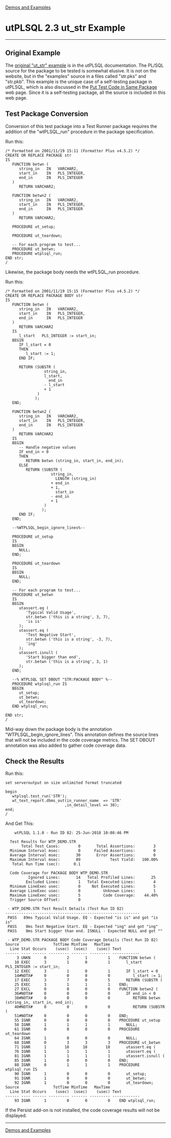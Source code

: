 [Demos and Examples](README.md)

# utPLSQL 2.3 ut_str Example

---

## Original Example

The [original "ut_str" example](https://utplsql.org/utPLSQL/v2.3.1/testfunc.html) is in the utPLSQL documentation.  The PL/SQL source for the package to be tested is somewhat elusive.  It is not on the website, but in the "examples" source in a files called "str.pks" and "str.pkb".  This example is the unique case of a self-testing package in utPLSQL, which is also discussed in the [Put Test Code in Same Package](https://utplsql.org/utPLSQL/v2.3.1/samepack.html) web page.  Since it is a self-testing package, all the source is included in this web page.

## Test Package Conversion

Conversion of this test package into a Test Runner package requires the addition of the "wtPLSQL_run" procedure in the package specification.

Run this:

```
/* Formatted on 2001/11/19 15:11 (Formatter Plus v4.5.2) */
CREATE OR REPLACE PACKAGE str
IS
   FUNCTION betwn (
      string_in   IN   VARCHAR2,
      start_in    IN   PLS_INTEGER,
      end_in      IN   PLS_INTEGER
   )
      RETURN VARCHAR2;

   FUNCTION betwn2 (
      string_in   IN   VARCHAR2,
      start_in    IN   PLS_INTEGER,
      end_in      IN   PLS_INTEGER
   )
      RETURN VARCHAR2;

   PROCEDURE ut_setup;

   PROCEDURE ut_teardown;

   -- For each program to test...
   PROCEDURE ut_betwn;
   PROCEDURE wtplsql_run;
END str;
/
```

Likewise, the package body needs the wtPLSQL_run procedure.

Run this:

```
/* Formatted on 2001/11/19 15:15 (Formatter Plus v4.5.2) */
CREATE OR REPLACE PACKAGE BODY str
IS
   FUNCTION betwn (
      string_in   IN   VARCHAR2,
      start_in    IN   PLS_INTEGER,
      end_in      IN   PLS_INTEGER
   )
      RETURN VARCHAR2
   IS
      l_start   PLS_INTEGER := start_in;
   BEGIN
      IF l_start = 0
      THEN
         l_start := 1;
      END IF;

      RETURN (SUBSTR (
                 string_in,
                 l_start,
                   end_in
                 - l_start
                 + 1
              )
             );
   END;

   FUNCTION betwn2 (
      string_in   IN   VARCHAR2,
      start_in    IN   PLS_INTEGER,
      end_in      IN   PLS_INTEGER
   )
      RETURN VARCHAR2
   IS
   BEGIN
      -- Handle negative values
      IF end_in < 0
      THEN
         RETURN betwn (string_in, start_in, end_in);
      ELSE
         RETURN (SUBSTR (
                    string_in,
                      LENGTH (string_in)
                    + end_in
                    + 1,
                      start_in
                    - end_in
                    + 1
                 )
                );
      END IF;
   END;

   --%WTPLSQL_begin_ignore_lines%--

   PROCEDURE ut_setup
   IS
   BEGIN
      NULL;
   END;

   PROCEDURE ut_teardown
   IS
   BEGIN
      NULL;
   END;

   -- For each program to test...
   PROCEDURE ut_betwn
   IS
   BEGIN
      utassert.eq (
         'Typical Valid Usage',
         str.betwn ('this is a string', 3, 7),
         'is is'
      );
      utassert.eq (
         'Test Negative Start',
         str.betwn ('this is a string', -3, 7),
         'ing'
      );
      utassert.isnull (
         'Start bigger than end',
         str.betwn ('this is a string', 3, 1)
      );
   END;

   --% WTPLSQL SET DBOUT "STR:PACKAGE BODY" %--
   PROCEDURE wtplsql_run IS
   BEGIN
      ut_setup;
      ut_betwn;
      ut_teardown;
   END wtplsql_run;

END str;
/
```

Mid-way down the package body is the annotation "WTPLSQL_begin_ignore_lines".  This annotation defines the source lines that will not be included in the code coverage metrics.  The SET DBOUT annotation was also added to gather code coverage data.


## Check the Results

Run this:

```
set serveroutput on size unlimited format truncated

begin
   wtplsql.test_run('STR');
   wt_text_report.dbms_out(in_runner_name  => 'STR'
                          ,in_detail_level => 30);
end;
/
```

And Get This:

```
    wtPLSQL 1.1.0 - Run ID 82: 25-Jun-2018 10:08:46 PM

  Test Results for WTP_DEMO.STR
       Total Test Cases:        0       Total Assertions:        3
  Minimum Interval msec:        0      Failed Assertions:        0
  Average Interval msec:       30       Error Assertions:        0
  Maximum Interval msec:       89             Test Yield:   100.00%
   Total Run Time (sec):      0.1

  Code Coverage for PACKAGE BODY WTP_DEMO.STR
          Ignored Lines:       14   Total Profiled Lines:       25
         Excluded Lines:        1   Total Executed Lines:        4
  Minimum LineExec usec:        0     Not Executed Lines:        5
  Average LineExec usec:        0          Unknown Lines:        1
  Maximum LineExec usec:        5          Code Coverage:    44.40%
  Trigger Source Offset:        0

 - WTP_DEMO.STR Test Result Details (Test Run ID 82)
-----------------------------------------------------------
 PASS   89ms Typical Valid Usage. EQ - Expected "is is" and got "is is"
 PASS    0ms Test Negative Start. EQ - Expected "ing" and got "ing"
 PASS    0ms Start bigger than end. ISNULL - Expected NULL and got ""

 - WTP_DEMO.STR PACKAGE BODY Code Coverage Details (Test Run ID 82)
Source               TotTime MinTime   MaxTime     
  Line Stat Occurs    (usec)  (usec)    (usec) Text
------ ---- ------ --------- ------- --------- ------------
     3 UNKN      0         2       1         1    FUNCTION betwn (
    10 EXEC      3         1       0         1       l_start   PLS_INTEGER := start_in;
    12 EXEC      3         1       0         1       IF l_start = 0
    14#NOTX#     0         0       0         0          l_start := 1;
    17 EXEC      3         7       0         5       RETURN (SUBSTR (
    25 EXEC      3         1       1         1    END;
    27 EXCL      0         0       0         0    FUNCTION betwn2 (
    36#NOTX#     0         0       0         0       IF end_in < 0
    38#NOTX#     0         0       0         0          RETURN betwn (string_in, start_in, end_in);
    40#NOTX#     0         0       0         0          RETURN (SUBSTR (
    51#NOTX#     0         0       0         0    END;
    55 IGNR      0         0       0         0    PROCEDURE ut_setup
    58 IGNR      1         1       1         1       NULL;
    61 IGNR      0         0       0         0    PROCEDURE ut_teardown
    64 IGNR      1         0       0         0       NULL;
    68 IGNR      0         3       3         3    PROCEDURE ut_betwn
    71 IGNR      1        18      18        18       utassert.eq (
    76 IGNR      1         1       1         1       utassert.eq (
    81 IGNR      1         1       1         1       utassert.isnull (
    85 IGNR      1         0       0         0    END;
    88 IGNR      0         1       1         1    PROCEDURE wtplsql_run IS
    90 IGNR      1         0       0         0       ut_setup;
    91 IGNR      1         0       0         0       ut_betwn;
    92 IGNR      1         0       0         0       ut_teardown;
Source               TotTime MinTime   MaxTime     
  Line Stat Occurs    (usec)  (usec)    (usec) Text
------ ---- ------ --------- ------- --------- ------------
    93 IGNR      1         0       0         0    END wtplsql_run;
```

If the Persist add-on is not installed, the code coverage results will not be displayed.

---
[Demos and Examples](README.md)
